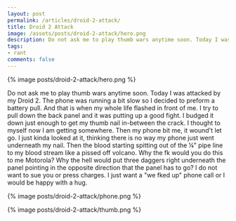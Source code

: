 ```yaml
---
layout: post
permalink: /articles/droid-2-attack/
title: Droid 2 Attack
image: /assets/posts/droid-2-attack/hero.png
description: Do not ask me to play thumb wars anytime soon. Today I was attacked by my Droid 2. The phone was running a bit slow so I decided to preform a battery pull. And that is when my whole life flashed in front of me. I try to pull down the back panel and it
tags:
- rant
comments: false
---
```


<div class="hero">{% image posts/droid-2-attack/hero.png %}</div>

<p>Do not ask me to play thumb wars anytime soon. Today I was attacked by my Droid 2. The phone was running a bit slow so I decided to preform a battery pull. And that is when my whole life flashed in front of me. I try to pull down the back panel and it was putting up a good fight. I budged it down just enough to get my thumb nail in-between the crack. I thought to myself now I am getting somewhere. Then my phone bit me, it wound't let go. I just kinda looked at it, thinking there is no way my phone just went underneath my nail. Then the blood starting spitting out of the &frac14;" pipe line to my blood stream like a pissed off volcano. Why the fk would you do this to me Motorola? Why the hell would put three daggers right underneath the panel pointing in the opposite direction that the panel has to go? I do not want to sue you or press charges. I just want a "we fked up" phone call or I would be happy with a hug.</p>
<p>{% image posts/droid-2-attack/phone.png %}</p>
<p>{% image posts/droid-2-attack/thumb.png %}</p>
